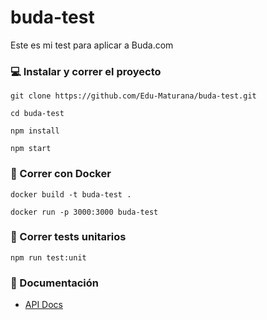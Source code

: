 # buda-test

Este es mi test para aplicar a Buda.com

### 💻 Instalar y correr el proyecto

```
git clone https://github.com/Edu-Maturana/buda-test.git

cd buda-test

npm install

npm start
```

### 🐳 Correr con Docker

```
docker build -t buda-test .

docker run -p 3000:3000 buda-test
```

### 🧪 Correr tests unitarios

```
npm run test:unit
```

### 📖 Documentación

- [API Docs](https://documenter.getpostman.com/view/13824230/2s9Yyy9K1i)
